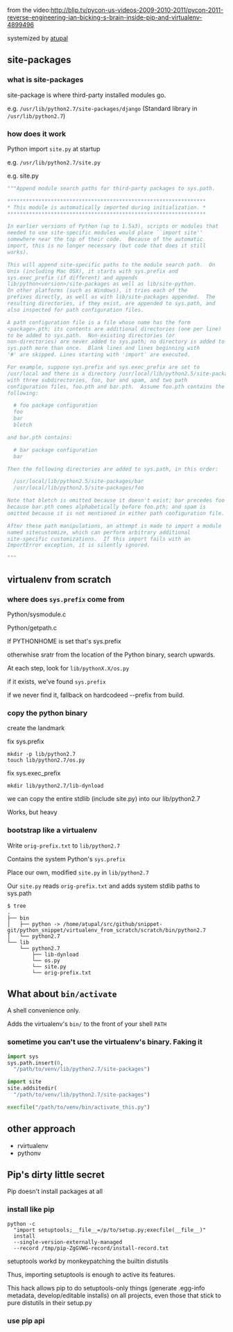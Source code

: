 
from the video:http://blip.tv/pycon-us-videos-2009-2010-2011/pycon-2011-reverse-engineering-ian-bicking-s-brain-inside-pip-and-virtualenv-4899496

systemized by [atupal](https://github.com/atupal)

## site-packages ##

### what is site-packages ###

site-package is where third-party installed modules go.

e.g. `/usr/lib/python2.7/site-packages/django` 
(Standard library in `/usr/lib/python2.7`)


### how does it work ###

Python import `site.py` at startup

e.g. `/usr/lib/python2.7/site.py`

e.g. site.py
```python
"""Append module search paths for third-party packages to sys.path.

****************************************************************
* This module is automatically imported during initialization. *
****************************************************************

In earlier versions of Python (up to 1.5a3), scripts or modules that
needed to use site-specific modules would place ``import site''
somewhere near the top of their code.  Because of the automatic
import, this is no longer necessary (but code that does it still
works).

This will append site-specific paths to the module search path.  On
Unix (including Mac OSX), it starts with sys.prefix and
sys.exec_prefix (if different) and appends
lib/python<version>/site-packages as well as lib/site-python.
On other platforms (such as Windows), it tries each of the
prefixes directly, as well as with lib/site-packages appended.  The
resulting directories, if they exist, are appended to sys.path, and
also inspected for path configuration files.

A path configuration file is a file whose name has the form
<package>.pth; its contents are additional directories (one per line)
to be added to sys.path.  Non-existing directories (or
non-directories) are never added to sys.path; no directory is added to
sys.path more than once.  Blank lines and lines beginning with
'#' are skipped. Lines starting with 'import' are executed.

For example, suppose sys.prefix and sys.exec_prefix are set to
/usr/local and there is a directory /usr/local/lib/python2.5/site-packages
with three subdirectories, foo, bar and spam, and two path
configuration files, foo.pth and bar.pth.  Assume foo.pth contains the
following:

  # foo package configuration
  foo
  bar
  bletch

and bar.pth contains:

  # bar package configuration
  bar

Then the following directories are added to sys.path, in this order:

  /usr/local/lib/python2.5/site-packages/bar
  /usr/local/lib/python2.5/site-packages/foo

Note that bletch is omitted because it doesn't exist; bar precedes foo
because bar.pth comes alphabetically before foo.pth; and spam is
omitted because it is not mentioned in either path configuration file.

After these path manipulations, an attempt is made to import a module
named sitecustomize, which can perform arbitrary additional
site-specific customizations.  If this import fails with an
ImportError exception, it is silently ignored.

"""
```

## virtualenv from scratch ##

### where does `sys.prefix` come from ###

Python/sysmodule.c

Python/getpath.c

If PYTHONHOME is set  that's sys.prefix

otherwhise sratr from the location of the Python binary, search upwards.

At each step, look for `lib/pythonX.X/os.py`

if it exists, we've found `sys.prefix`

if we never find it, fallback on hardcodeed --prefix from build.


### copy the python binary ###

create the landmark


fix sys.prefix

```shell
mkdir -p lib/python2.7
touch lib/python2.7/os.py
```

fix sys.exec_prefix

```shell
mkdir lib/python2.7/lib-dynload
```


we can copy the entire stdlib (include site.py) into our lib/python2.7


Works, but heavy



### bootstrap like a virtualenv ###
Write `orig-prefix.txt` to `lib/python2.7`

Contains the system Python's `sys.prefix`

Place our own, modified `site.py` in `lib/python2.7`

Our `site.py` reads `orig-prefix.txt` and adds system stdlib paths to sys.path

```
$ tree
.
├── bin
│   ├── python -> /home/atupal/src/github/snippet-git/python_snippet/virtualenv_from_scratch/scratch/bin/python2.7
│   └── python2.7
└── lib
    └── python2.7
        ├── lib-dynload
        └── os.py
        └── site.py
        └── orig-prefix.txt
```


## What about `bin/activate` ##

A shell convenience only.

Adds the virtualenv's `bin/` to the front of your shell `PATH`


### sometime you can't use the virtualenv's binary. Faking it ###

```python
import sys
sys.path.insert(0,
  "/path/to/venv/lib/python2.7/site-packages")

import site
site.addsitedir(
  "/path/to/venv/lib/python2.7/site-packages")

execfile("/path/to/venv/bin/activate_this.py")

```

## other approach ##
- rvirtualenv
- pythonv


## Pip's dirty little secret ##

Pip doesn't install packages at all

### install like pip ###
```shell
python -c
  "import setuptools;__file__=/p/to/setup.py;execfile(__file__)"
  install
  --single-version-externally-managed
  --record /tmp/pip-ZgGVWG-record/install-record.txt
```


setuptools workd by monkeypatching the builtin distutils

Thus, importing setuptools is enough to active its features.

This hack allows pip to do setuptools-only things (generate .egg-info metadata,
develop/editable installs) on all projects, even those that stick to pure distutils in 
their setup.py

### use pip api ###
